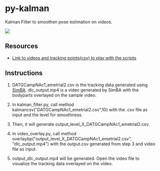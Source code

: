 # py-kalman
Kalman Filter to smoothen pose estimation on videos.

![](kalmanfilter.gif)

## Resources
- [Link to videos and tracking points(csv) to play with the scripts](https://osf.io/x85nz/)


## Instructions

1. DATGCampNAc1_emetrial2.csv is the tracking data generated using [SimBA](https://github.com/sgoldenlab/simba). dlc_output.mp4 is a video generated by SimBA with the bodyparts overlayed on the sample video.

2. In kalman_filter.py, call method kalmancsv("DATGCampNAc1_emetrial2.csv",10) with the .csv file as input and the level for smoothness.

3. Then, it will generate output_level_X_DATGCampNAc1_emetrial2.csv.

4. In video_overlay.py, call method overlaybp("output_level_X_DATGCampNAc1_emetrial2.csv", "dlc_output.mp4") with the output.csv generated from step 3 and video file as input.

5. output_dlc_output.mp4 will be generated. Open the video file to visualize the tracking data overlayed on the video.
